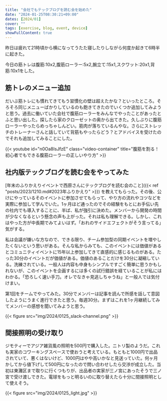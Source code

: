 ```yaml
---
title: "会社でもテックブログを読む会を始めた"
date: "2024-01-25T08:30:21+09:00"
dates: [2024/01]
cover: ""
tags: [exercise, blog, event, device]
showFullContent: true
---
```


昨日は疲れて21時頃から横になってうたた寝したりしながら何度か起きて6時半に起きた。

今日の筋トレは腹筋:10x2,腹筋ローラー:5x2,腕立て:15x1,スクワット:20x1,背筋:10x1をした。

## 筋トレのメニュー追加

だいぶ筋トレにも慣れてきてもう習慣化の壁は超えたかな？といったところ。そろそろ同じメニューばかりしているのも飽きてきたのでいくつか追加してみようと思う。過去に働いていた会社で腹筋ローラーをみんなでやったことがあったとふと思い出した。探したら家のクローゼットの奥から出てきた。久しぶりに腹筋ローラーやったらめっちゃしんどい。筋肉が落ちているんやな。さらにストレッチのトレーナーさんと話していて背筋もやったらどう？とアドバイスを受けたのでそれも追加してみることにした。

{{< youtube id="n0Oa8IsJfzE" class="video-container" title="腹筋を割る！初心者でもできる腹筋ローラーの正しいやり方" >}}

## 社内版テックブログを読む会をやってみた

[年末のふりかえりイベントで西原さんにテックブログを読む会のこと]({{< ref "posts/2023/1210.md#2023年ふりかえり" >}}) を教えてもらった。その後、公けにやっているそのイベントに参加させてもらって、やり方の流れやコツなどを実際に参加して学んでいた。1ヶ月ほど通ったのでその経験をもとにお手伝い先の社内でも導入することに、半ば、私が強引に決めた。メンバーから開発の時間が少なくなるという懸念の声も上がった。それは私も理解できる。しかし、これはやった方が中長期でみてよいはず。「おれのサイドエフェクトがそう言ってる」気がする。

私は会議が嫌いな方なので、できる限り、チーム参加型の同期イベントを増やしたくないという思いがある。そんな私からみても、このイベントには価値があるとコミュニティイベントに15年以上参加してきて直感的に感じるものがある。たった30分のイベントだが価値がある。価値のあることだけを30分に凝縮している。洗練されている。一般人は内容も中身もシンプルですごく簡単に思うかもしれないが、このイベントを企画するには多くの試行錯誤を経ていることが私にはわかる。「恐ろしく速い手刀。オレでなきゃ見逃しちゃうね」と一般人では気付けまい。

第1回をチームでやってみた。30分でメンバーは記事を読んで所感を話して意図したようにうまく進行できたと思う。毎週30分。まずはこれを1ヶ月継続してみてメンバーの感想を聞いてみようと思う。

{{< figure src="img/2024/0125_slack-channel.png" >}}

## 間接照明の受け取り

ジモティーでアジア雑貨風の照明を500円で購入した。ニトリ製のようだ。これも実家のコワーキングスペースで使おうと考えている。もともと1000円で出品されていて、悪くはないけど、1000円はやや高いかなと見送っていた。何ヶ月かしてから値下げして500円になったので問い合わせしたら交渉が成立した。当初は東灘区まで取りに行くつもりが、出品者の実家が三ノ宮にあったそうで三ノ宮で受け渡しできた。電球をもっと明るいのに取り替えたら十分に間接照明として使えそう。

{{< figure src="img/2024/0125_light.jpg" >}}

